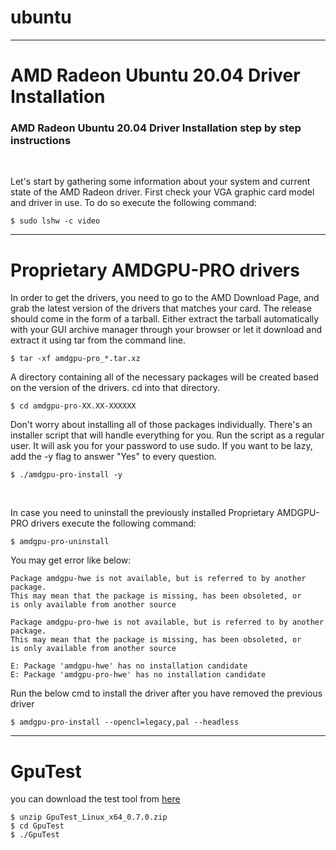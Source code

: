 # ubuntu

---

# AMD Radeon Ubuntu 20.04 Driver Installation

### AMD Radeon Ubuntu 20.04 Driver Installation step by step instructions

&thinsp;

Let's start by gathering some information about your system and current state of the AMD Radeon driver. First check your VGA graphic card model and driver in use. To do so execute the following command:


```properties
$ sudo lshw -c video
```

---

# Proprietary AMDGPU-PRO drivers


In order to get the drivers, you need to go to the AMD Download Page, and grab the latest version of the drivers that matches your card. The release should come in the form of a tarball. Either extract the tarball automatically with your GUI archive manager through your browser or let it download and extract it using tar from the command line.


```properties
$ tar -xf amdgpu-pro_*.tar.xz
```

A directory containing all of the necessary packages will be created based on the version of the drivers. cd into that directory.

```properties
$ cd amdgpu-pro-XX.XX-XXXXXX
```

Don't worry about installing all of those packages individually. There's an installer script that will handle everything for you. Run the script as a regular user. It will ask you for your password to use sudo. If you want to be lazy, add the -y flag to answer "Yes" to every question.

```properties
$ ./amdgpu-pro-install -y
```

&thinsp;

 In case you need to uninstall the previously installed Proprietary AMDGPU-PRO drivers execute the following command:

```properties
$ amdgpu-pro-uninstall
```

You may get error like below:

```
Package amdgpu-hwe is not available, but is referred to by another package.
This may mean that the package is missing, has been obsoleted, or
is only available from another source

Package amdgpu-pro-hwe is not available, but is referred to by another package.
This may mean that the package is missing, has been obsoleted, or
is only available from another source

E: Package 'amdgpu-hwe' has no installation candidate
E: Package 'amdgpu-pro-hwe' has no installation candidate
```

Run the below cmd to install the driver after you have removed the previous driver

```properties
$ amdgpu-pro-install --opencl=legacy,pal --headless
```


---

# GpuTest

you can download the test tool from [here][GpuTest]



```properties
$ unzip GpuTest_Linux_x64_0.7.0.zip
$ cd GpuTest
$ ./GpuTest
```

[GpuTest]:https://www.geeks3d.com/dl/show/392
